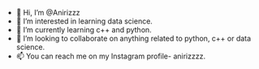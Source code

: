 - 👋 Hi, I’m @Anirizzz
- 👀 I’m interested in learning data science.
- 🌱 I’m currently learning c++ and python.
- 💞️ I’m looking to collaborate on anything related to python, c++ or data science.
- 📫 You can reach me on my Instagram profile- anirizzzz.
